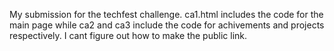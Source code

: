 My submission for the techfest challenge. 
ca1.html includes the code for the main page while ca2 and ca3 include the code for achivements and projects respectively.
I cant figure out how to make the public link.
